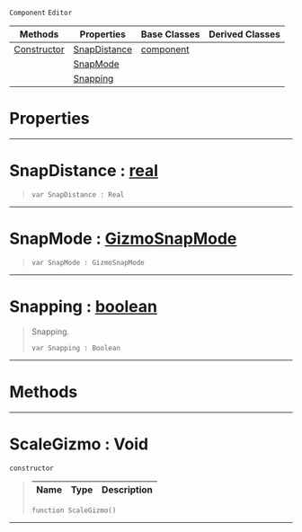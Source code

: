  `Component` `Editor`



|Methods|Properties|Base Classes|Derived Classes|
|---|---|---|---|
|[ Constructor](https://github.com/dragonCASTjosh/PlasmaDocs/blob/master/code_reference/class_reference/scalegizmo.markdown#scalegizmo-void)|[ SnapDistance](https://github.com/dragonCASTjosh/PlasmaDocs/blob/master/code_reference/class_reference/scalegizmo.markdown#snapdistance-plasma-engine)|[component](https://github.com/dragonCASTjosh/PlasmaDocs/blob/master/code_reference/class_reference/component.markdown)| |
| |[ SnapMode](https://github.com/dragonCASTjosh/PlasmaDocs/blob/master/code_reference/class_reference/scalegizmo.markdown#snapmode-plasma-engine-doc)| | |
| |[ Snapping](https://github.com/dragonCASTjosh/PlasmaDocs/blob/master/code_reference/class_reference/scalegizmo.markdown#snapping-plasma-engine-doc)| | |


 #  Properties


---  
 #  SnapDistance : [real](https://github.com/dragonCASTjosh/PlasmaDocs/blob/master/code_reference/lightning_base_types/real.markdown)

> 
> ``` lang=cpp, name=Lightning
> var SnapDistance : Real


---  
 #  SnapMode : [GizmoSnapMode](https://github.com/dragonCASTjosh/PlasmaDocs/blob/master/code_reference/enum_reference.markdown#gizmosnapmode)

> 
> ``` lang=cpp, name=Lightning
> var SnapMode : GizmoSnapMode


---  
 #  Snapping : [boolean](https://github.com/dragonCASTjosh/PlasmaDocs/blob/master/code_reference/lightning_base_types/boolean.markdown)

> Snapping.
> ``` lang=cpp, name=Lightning
> var Snapping : Boolean


---  
 #  Methods


---  
 #  ScaleGizmo : Void

 `constructor`

> 
> |Name|Type|Description|
> |---|---|---|
> ``` lang=cpp, name=Lightning
> function ScaleGizmo()
> ``` 


---  
 

 